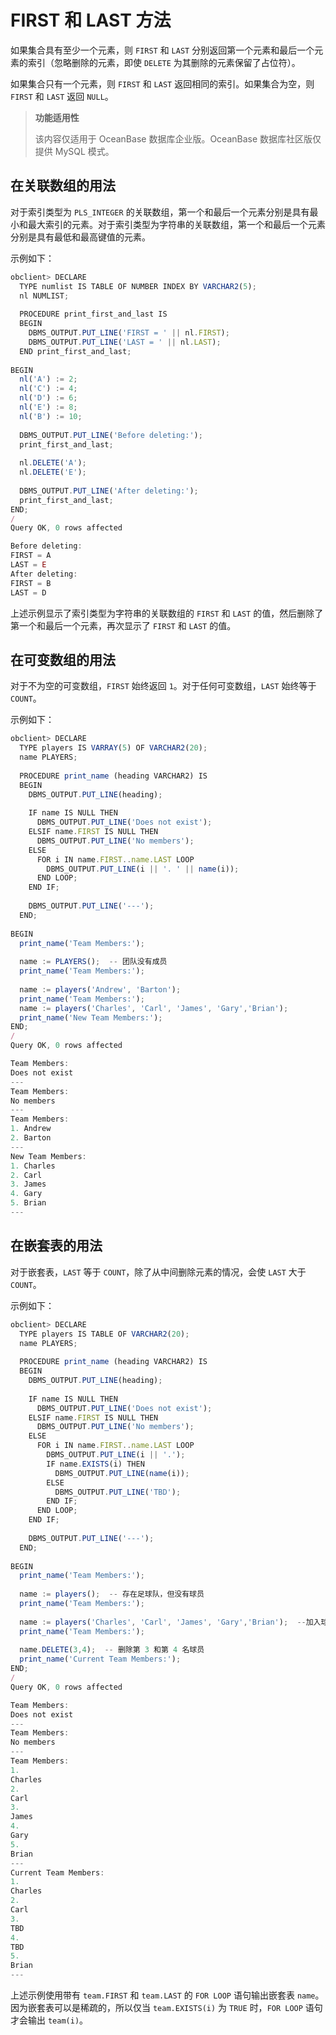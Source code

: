 FIRST 和 LAST 方法 
====================================

如果集合具有至少一个元素，则 `FIRST` 和 `LAST` 分别返回第一个元素和最后一个元素的索引（忽略删除的元素，即使 `DELETE` 为其删除的元素保留了占位符）。

如果集合只有一个元素，则 `FIRST` 和 `LAST` 返回相同的索引。如果集合为空，则 `FIRST` 和 `LAST` 返回 `NULL`。

>**功能适用性**
>
>该内容仅适用于 OceanBase 数据库企业版。OceanBase 数据库社区版仅提供 MySQL 模式。

在关联数组的用法 
-----------------

对于索引类型为 `PLS_INTEGER` 的关联数组，第一个和最后一个元素分别是具有最小和最大索引的元素。对于索引类型为字符串的关联数组，第一个和最后一个元素分别是具有最低和最高键值的元素。

示例如下：

```javascript
obclient> DECLARE
  TYPE numlist IS TABLE OF NUMBER INDEX BY VARCHAR2(5);
  nl NUMLIST;
  
  PROCEDURE print_first_and_last IS
  BEGIN
    DBMS_OUTPUT.PUT_LINE('FIRST = ' || nl.FIRST);
    DBMS_OUTPUT.PUT_LINE('LAST = ' || nl.LAST);
  END print_first_and_last;
 
BEGIN
  nl('A') := 2;
  nl('C') := 4;
  nl('D') := 6;
  nl('E') := 8;
  nl('B') := 10;
  
  DBMS_OUTPUT.PUT_LINE('Before deleting:');
  print_first_and_last;
 
  nl.DELETE('A');
  nl.DELETE('E');
 
  DBMS_OUTPUT.PUT_LINE('After deleting:');
  print_first_and_last;
END;
/
Query OK, 0 rows affected 

Before deleting:
FIRST = A
LAST = E
After deleting:
FIRST = B
LAST = D
```



上述示例显示了索引类型为字符串的关联数组的 `FIRST` 和 `LAST` 的值，然后删除了第一个和最后一个元素，再次显示了 `FIRST` 和 `LAST` 的值。

在可变数组的用法 
-----------------

对于不为空的可变数组，`FIRST` 始终返回 `1`。对于任何可变数组，`LAST` 始终等于 `COUNT`。

示例如下：

```javascript
obclient> DECLARE
  TYPE players IS VARRAY(5) OF VARCHAR2(20);   
  name PLAYERS;
  
  PROCEDURE print_name (heading VARCHAR2) IS
  BEGIN
    DBMS_OUTPUT.PUT_LINE(heading);
    
    IF name IS NULL THEN
      DBMS_OUTPUT.PUT_LINE('Does not exist');
    ELSIF name.FIRST IS NULL THEN
      DBMS_OUTPUT.PUT_LINE('No members');
    ELSE
      FOR i IN name.FIRST..name.LAST LOOP
        DBMS_OUTPUT.PUT_LINE(i || '. ' || name(i));
      END LOOP;
    END IF;
  
    DBMS_OUTPUT.PUT_LINE('---'); 
  END;
  
BEGIN 
  print_name('Team Members:');
  
  name := PLAYERS();  -- 团队没有成员
  print_name('Team Members:');
  
  name := players('Andrew', 'Barton');
  print_name('Team Members:');
  name := players('Charles', 'Carl', 'James', 'Gary','Brian');
  print_name('New Team Members:');
END;
/
Query OK, 0 rows affected 

Team Members:
Does not exist
---
Team Members:
No members
---
Team Members:
1. Andrew
2. Barton
---
New Team Members:
1. Charles
2. Carl
3. James
4. Gary
5. Brian
---
```



在嵌套表的用法 
----------------

对于嵌套表，`LAST` 等于 `COUNT`，除了从中间删除元素的情况，会使 `LAST` 大于 `COUNT`。

示例如下：

```javascript
obclient> DECLARE
  TYPE players IS TABLE OF VARCHAR2(20);   
  name PLAYERS;
  
  PROCEDURE print_name (heading VARCHAR2) IS
  BEGIN
    DBMS_OUTPUT.PUT_LINE(heading);
    
    IF name IS NULL THEN
      DBMS_OUTPUT.PUT_LINE('Does not exist');
    ELSIF name.FIRST IS NULL THEN
      DBMS_OUTPUT.PUT_LINE('No members');
    ELSE
      FOR i IN name.FIRST..name.LAST LOOP
        DBMS_OUTPUT.PUT_LINE(i || '.');
        IF name.EXISTS(i) THEN
          DBMS_OUTPUT.PUT_LINE(name(i));
        ELSE
          DBMS_OUTPUT.PUT_LINE('TBD');
        END IF;
      END LOOP;
    END IF;
  
    DBMS_OUTPUT.PUT_LINE('---'); 
  END;
  
BEGIN 
  print_name('Team Members:');
  
  name := players();  -- 存在足球队，但没有球员
  print_name('Team Members:');
  
  name := players('Charles', 'Carl', 'James', 'Gary','Brian');  --加入球员
  print_name('Team Members:');
  
  name.DELETE(3,4);  -- 删除第 3 和第 4 名球员
  print_name('Current Team Members:');
END;
/
Query OK, 0 rows affected 

Team Members:
Does not exist
---
Team Members:
No members
---
Team Members:
1.
Charles
2.
Carl
3.
James
4.
Gary
5.
Brian
---
Current Team Members:
1.
Charles
2.
Carl
3.
TBD
4.
TBD
5.
Brian
---
```



上述示例使用带有 `team.FIRST` 和 `team.LAST` 的 `FOR LOOP` 语句输出嵌套表 `name`。因为嵌套表可以是稀疏的，所以仅当 `team.EXISTS(i)` 为 `TRUE` 时，`FOR LOOP` 语句才会输出 `team(i)`。
